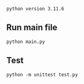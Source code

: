 `python version 3.11.6`

## Run main file

```
python main.py
```

## Test

```
python -m unittest test.py
```